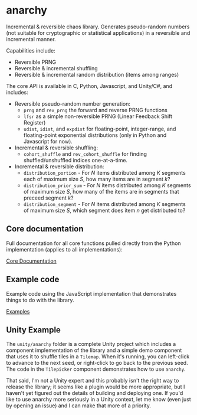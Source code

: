 # anarchy

Incremental & reversible chaos library. Generates pseudo-random numbers (not
suitable for cryptographic or statistical applications) in a reversible and
incremental manner.

Capabilities include:

- Reversible PRNG
- Reversible & incremental shuffling
- Reversible & incremental random distribution (items among ranges)

The core API is available in C, Python, Javascript, and Unity/C#, and includes:

- Reversible pseudo-random number generation:
    * `prng` and `rev_prng` the forward and reverse PRNG functions
    * `lfsr` as a simple non-reversible PRNG (Linear Feedback Shift Register)
    * `udist`, `idist`, and `expdist` for floating-point, integer-range, and
      floating-point exponential distributions (only in Python and Javascript
      for now).
- Incremental & reversible shuffling:
    * `cohort_shuffle` and `rev_cohort_shuffle` for finding shuffled/unshuffled
      indices one-at-a-time.
- Incremental & reversible distribution:
    * `distribution_portion` - For *N* items distributed among *K* segments
      each of maximum size *S*, how many items are in segment *k*? 
    * `distribution_prior_sum` - For *N* items distributed among *K* segments
      of maximum size *S*, how many of the items are in segments that preceed
      segment *k*?
    * `distribution_segment` - For *N* items distributed among *K* segments of
      maximum size *S*, which segment does item *n* get distributed to?

## Core documentation

Full documentation for all core functions pulled directly from the Python
implementation (applies to all implementations):

[Core Documentation](https://solsword.github.io/anarchy/python/doc.html)

## Example code

Example code using the JavaScript implementation that demonstrates things
to do with the library.

[Examples](https://solsword.github.io/anarchy/js/examples.html)

## Unity Example

The `unity/anarchy` folder is a complete Unity project which includes a
component implementation of the library and a simple demo component that uses
it to shuffle tiles in a `Tilemap`. When it's running, you can left-click to
advance to the next seed, or right-click to go back to the previous seed. The
code in the `Tilepicker` component demonstrates how to use `anarchy`.

That said, I'm not a Unity expert and this probably isn't the right way to
release the library; it seems like a plugin would be more appropriate, but I
haven't yet figured out the details of building and deploying one. If you'd
like to use anarchy more seriously in a Unity context, let me know (even just
by opening an issue) and I can make that more of a priority.
